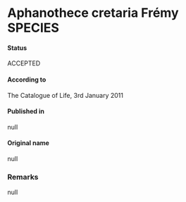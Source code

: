 # Aphanothece cretaria Frémy SPECIES

#### Status
ACCEPTED

#### According to
The Catalogue of Life, 3rd January 2011

#### Published in
null

#### Original name
null

### Remarks
null